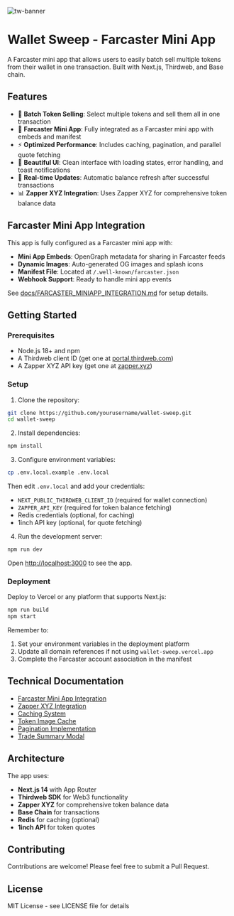 
![tw-banner](https://github.com/thirdweb-example/next-starter/assets/57885104/20c8ce3b-4e55-4f10-ae03-2fe4743a5ee8)

# Wallet Sweep - Farcaster Mini App

A Farcaster mini app that allows users to easily batch sell multiple tokens from their wallet in one transaction. Built with Next.js, Thirdweb, and Base chain.

## Features

- 🧹 **Batch Token Selling**: Select multiple tokens and sell them all in one transaction
- 🚀 **Farcaster Mini App**: Fully integrated as a Farcaster mini app with embeds and manifest
- ⚡ **Optimized Performance**: Includes caching, pagination, and parallel quote fetching
- 🎨 **Beautiful UI**: Clean interface with loading states, error handling, and toast notifications
- 🔄 **Real-time Updates**: Automatic balance refresh after successful transactions
- 📊 **Zapper XYZ Integration**: Uses Zapper XYZ for comprehensive token balance data

## Farcaster Mini App Integration

This app is fully configured as a Farcaster mini app with:

- **Mini App Embeds**: OpenGraph metadata for sharing in Farcaster feeds
- **Dynamic Images**: Auto-generated OG images and splash icons
- **Manifest File**: Located at `/.well-known/farcaster.json`
- **Webhook Support**: Ready to handle mini app events

See [docs/FARCASTER_MINIAPP_INTEGRATION.md](docs/FARCASTER_MINIAPP_INTEGRATION.md) for setup details.

## Getting Started

### Prerequisites

- Node.js 18+ and npm
- A Thirdweb client ID (get one at [portal.thirdweb.com](https://portal.thirdweb.com/))
- A Zapper XYZ API key (get one at [zapper.xyz](https://zapper.xyz/))

### Setup

1. Clone the repository:
```bash
git clone https://github.com/yourusername/wallet-sweep.git
cd wallet-sweep
```

2. Install dependencies:
```bash
npm install
```

3. Configure environment variables:
```bash
cp .env.local.example .env.local
```

Then edit `.env.local` and add your credentials:
- `NEXT_PUBLIC_THIRDWEB_CLIENT_ID` (required for wallet connection)
- `ZAPPER_API_KEY` (required for token balance fetching)
- Redis credentials (optional, for caching)
- 1inch API key (optional, for quote fetching)

4. Run the development server:
```bash
npm run dev
```

Open [http://localhost:3000](http://localhost:3000) to see the app.

### Deployment

Deploy to Vercel or any platform that supports Next.js:

```bash
npm run build
npm start
```

Remember to:
1. Set your environment variables in the deployment platform
2. Update all domain references if not using `wallet-sweep.vercel.app`
3. Complete the Farcaster account association in the manifest

## Technical Documentation

- [Farcaster Mini App Integration](docs/FARCASTER_MINIAPP_INTEGRATION.md)
- [Zapper XYZ Integration](docs/ZAPPER_XYZ_INTEGRATION.md)
- [Caching System](docs/CACHING_SYSTEM.md)
- [Token Image Cache](docs/TOKEN_IMAGE_CACHE.md)
- [Pagination Implementation](docs/PAGINATION_IMPLEMENTATION.md)
- [Trade Summary Modal](docs/TRADE_SUMMARY_MODAL.md)

## Architecture

The app uses:
- **Next.js 14** with App Router
- **Thirdweb SDK** for Web3 functionality
- **Zapper XYZ** for comprehensive token balance data
- **Base Chain** for transactions
- **Redis** for caching (optional)
- **1inch API** for token quotes

## Contributing

Contributions are welcome! Please feel free to submit a Pull Request.

## License

MIT License - see LICENSE file for details
